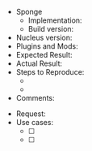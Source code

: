 <!--
    Anything in <!-- and -> are comments and would not appear to us
-->

<!--
    We categorize our issues into 2 categories:
    * Bug: Prefix your issue title with [BUG]
    * Feature Request: Prefix your issue title with [FEATURE]

    Note you do not need to provide all the fields given but the more you give the better and easier for us to figure
    out the issue.
-->

<!--
    This section is only for Bug issues
-->
* Sponge
    * Implementation: <!-- SpongeForge or SpongeVanilla -->
    * Build version: <!-- Find the build number using /sponge version -->
* Nucleus version: <!-- Find the version using /sponge plugins Nucleus -->
* Plugins and Mods: <!-- Plugins and Mods installed on the server, use /sponge plugins to ensure to list all of them -->
* Expected Result: <!-- What you expected -->
* Actual Result: <!-- What is the current situation -->
* Steps to Reproduce:
    * <!-- How can we replicate the problem -->
    * <!-- -->
* Comments: <!-- Anything else you want to add. Maybe any logs, media -->

<!--
    This section is only for Feature Request issues
-->
* Request: <!-- Provide as much detail as possible -->
* Use cases:
    * [ ] <!-- Provide atleast one use case -->
    * [ ]
